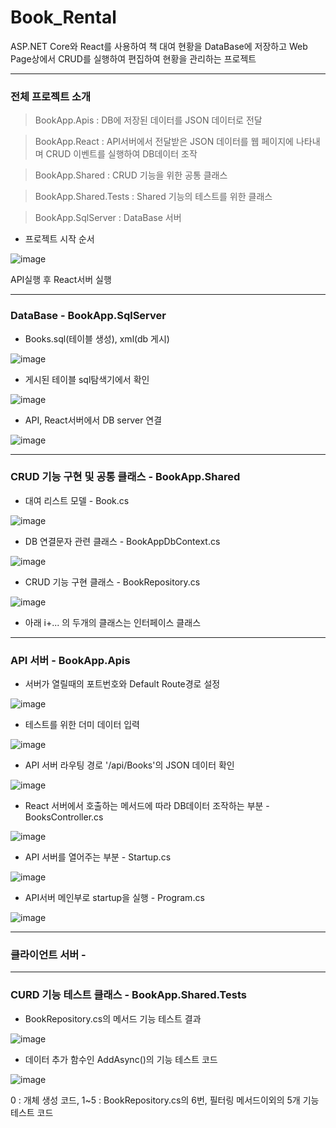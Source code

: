 # Book_Rental

ASP.NET Core와 React를 사용하여 책 대여 현황을 DataBase에 저장하고 Web Page상에서 CRUD를 실행하여 편집하여 현황을 관리하는 프로젝트

***

### 전체 프로젝트 소개

> BookApp.Apis : DB에 저장된 데이터를 JSON 데이터로 전달

> BookApp.React : API서버에서 전달받은 JSON 데이터를 웹 페이지에 나타내며 CRUD 이벤트를 실행하여 DB데이터 조작

> BookApp.Shared : CRUD 기능을 위한 공통 클래스

> BookApp.Shared.Tests : Shared 기능의 테스트를 위한 클래스

> BookApp.SqlServer : DataBase 서버

* 프로젝트 시작 순서

![image](https://user-images.githubusercontent.com/26988563/181303957-128151c6-09d4-494c-97ed-9c5275113160.png)

API실행 후 React서버 실행

***

### DataBase - BookApp.SqlServer

* Books.sql(테이블 생성), xml(db 게시)

![image](https://user-images.githubusercontent.com/26988563/181302457-77b88840-0c59-4806-a2d2-0c9ad6e777f6.png)

* 게시된 테이블 sql탐색기에서 확인

![image](https://user-images.githubusercontent.com/26988563/181303075-28faeae7-6044-46b4-9141-b1e3bc44069b.png)

* API, React서버에서 DB server 연결

![image](https://user-images.githubusercontent.com/26988563/181303495-791317c1-efeb-42d3-9a88-924bcde5ee85.png)

***

### CRUD 기능 구현 및 공통 클래스 - BookApp.Shared

* 대여 리스트 모델 - Book.cs

![image](https://user-images.githubusercontent.com/26988563/181307444-1c7944dd-3fd8-48a4-96a2-ab6841e0ce05.png)

* DB 연결문자 관련 클래스 - BookAppDbContext.cs

![image](https://user-images.githubusercontent.com/26988563/181308866-ff50ce42-8f5f-4d88-a963-bbbf8699c264.png)

* CRUD 기능 구현 클래스 - BookRepository.cs

![image](https://user-images.githubusercontent.com/26988563/181308996-e127be97-c5c8-46e8-8471-afa2e8aa38d5.png)

+ 아래 i+... 의 두개의 클래스는 인터페이스 클래스

***

### API 서버 - BookApp.Apis

* 서버가 열릴때의 포트번호와 Default Route경로 설정

![image](https://user-images.githubusercontent.com/26988563/181311480-454326a6-6db9-46af-8c6c-fae9c0934972.png)

* 테스트를 위한 더미 데이터 입력

![image](https://user-images.githubusercontent.com/26988563/181312466-dc47c88f-d365-4eb4-88e3-956ea3e66291.png)

* API 서버 라우팅 경로 '/api/Books'의 JSON 데이터 확인

![image](https://user-images.githubusercontent.com/26988563/181312780-6ba79e3e-16f3-4734-8a69-db1a46248110.png)

* React 서버에서 호출하는 메서드에 따라 DB데이터 조작하는 부분 - BooksController.cs

![image](https://user-images.githubusercontent.com/26988563/181504628-35f240cc-b851-4eff-b9d2-23035bccf1bb.png)

* API 서버를 열어주는 부분 - Startup.cs

![image](https://user-images.githubusercontent.com/26988563/181505063-dee9b8aa-0c3a-482f-bb57-bc441b7a210b.png)

* API서버 메인부로 startup을 실행 - Program.cs

![image](https://user-images.githubusercontent.com/26988563/181505353-75cdcc85-1f00-4a6f-9aa3-dae14de2fe2b.png)

***

### 클라이언트 서버 - 

***

### CURD 기능 테스트 클래스 - BookApp.Shared.Tests

* BookRepository.cs의 메서드 기능 테스트 결과

![image](https://user-images.githubusercontent.com/26988563/181309697-bc2ebf4c-b0d7-49b6-b46f-5db5c581be25.png)

* 데이터 추가 함수인 AddAsync()의 기능 테스트 코드

![image](https://user-images.githubusercontent.com/26988563/181310453-8189faae-e0b1-49c1-9043-36114753df3f.png)

0 : 개체 생성 코드, 1~5 : BookRepository.cs의 6번, 필터링 메서드이외의 5개 기능 테스트 코드


